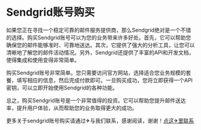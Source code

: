 # Sendgrid账号购买

如果您正在寻找一个稳定可靠的邮件服务提供商，那么Sendgrid绝对是一个不错的选择。购买Sendgrid账号可以为您的业务带来许多好处。首先，它可以帮助您确保您的邮件能够准时、可靠地送达。其次，它提供了强大的分析工具，让您可以清晰地了解您的邮件活动情况。另外，Sendgrid还提供了丰富的API和开发文档，使得集成和使用变得非常简单。

购买Sendgrid账号非常简单。您只需要访问官方网站，选择适合您业务规模的套餐，填写相应的信息，然后完成付款即可。一旦购买成功，您将立即获得一个API密钥，可以立即开始使用Sendgrid的各种功能。

总之，购买Sendgrid账号是一个非常值得的投资。它可以帮助您提升邮件送达率，提升用户体验，从而帮助您的业务取得更大的成功。

更多关于sendgrid账号购买请通过✈与我们联系，感谢阅读，谢谢！[点这✈里联系](https://ww.k02.cc)
